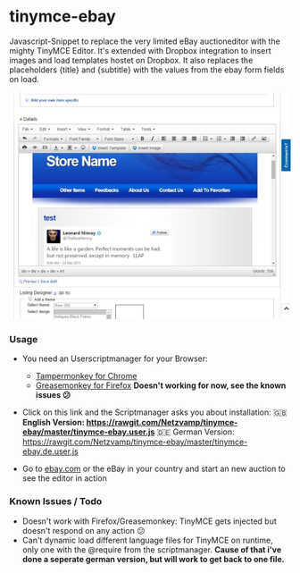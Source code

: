 # tinymce-ebay

Javascript-Snippet to replace the very limited eBay auctioneditor with the mighty TinyMCE Editor. It's extended with Dropbox integration to insert images and load templates hostet on Dropbox. It also replaces the placeholders {title} and {subtitle} with the values from the ebay form fields on load.

<center><a href="screenshot.jpg"><img src="screenshot.jpg"></a></center>

### Usage 
* You need an Userscriptmanager for your Browser: 
	* [Tampermonkey for Chrome](https://chrome.google.com/webstore/detail/tampermonkey/dhdgffkkebhmkfjojejmpbldmpobfkfo?hl=de)
    * [Greasemonkey for Firefox](https://addons.mozilla.org/en-US/firefox/addon/greasemonkey/) **Doesn't working for now, see the known issues :confused:**

* Click on this link and the Scriptmanager asks you about installation: 
:gb: __English Version: https://rawgit.com/Netzvamp/tinymce-ebay/master/tinymce-ebay.user.js__
:de: German Version:  https://rawgit.com/Netzvamp/tinymce-ebay/master/tinymce-ebay.de.user.js

* Go to [ebay.com](http://www.ebay.com) or the eBay in your country and start an new auction to see the editor in action

### Known Issues / Todo
* Doesn't work with Firefox/Greasemonkey: TinyMCE gets injected but doesn't respond on any action :confused:
* Can't dynamic load different language files for TinyMCE on runtime, only one with the @require from the scriptmanager. __Cause of that i've done a seperate german version, but will work to get back to one file.__